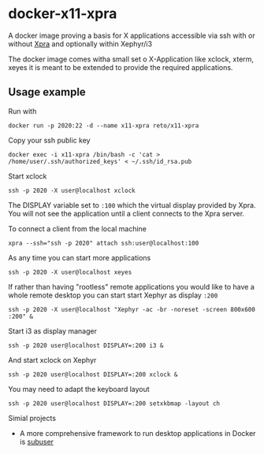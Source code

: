 # docker-x11-xpra
A docker image proving a basis for X applications accessible via ssh with or 
without [Xpra](http://xpra.org/) and optionally within Xephyr/i3

The docker image comes witha small set o X-Application like xclock, xterm, 
xeyes it is meant to be extended to provide the required applications.

## Usage example

Run with

    docker run -p 2020:22 -d --name x11-xpra reto/x11-xpra 

Copy your ssh public key
    
    docker exec -i x11-xpra /bin/bash -c 'cat > /home/user/.ssh/authorized_keys' < ~/.ssh/id_rsa.pub

Start xclock

    ssh -p 2020 -X user@localhost xclock

The DISPLAY variable set to `:100` which the virtual display provided by Xpra. You 
will not see the application until a client connects to the Xpra server.

To connect a client from the local machine
  
    xpra --ssh="ssh -p 2020" attach ssh:user@localhost:100

As any time you can start more applications

    ssh -p 2020 -X user@localhost xeyes

If rather than having "rootless" remote applications you would like to have a whole
remote desktop you can start start Xephyr as display `:200`

    ssh -p 2020 -X user@localhost "Xephyr -ac -br -noreset -screen 800x600 :200" &

Start i3 as display manager

    ssh -p 2020 user@localhost DISPLAY=:200 i3 & 

And start xclock on Xephyr

    ssh -p 2020 user@localhost DISPLAY=:200 xclock &

You may need to adapt the keyboard layout

    ssh -p 2020 user@localhost DISPLAY=:200 setxkbmap -layout ch
    
Simial projects

 - A more comprehensive framework to run desktop applications in Docker is [subuser](http://subuser.org/)

